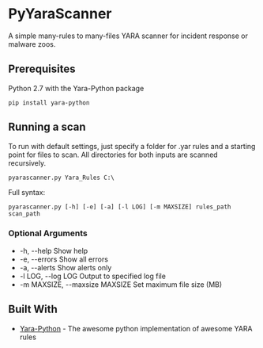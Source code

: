 # PyYaraScanner

A simple many-rules to many-files YARA scanner for incident response or malware zoos.
## Prerequisites

Python 2.7 with the Yara-Python package

``` 
pip install yara-python
```

## Running a scan

To run with default settings, just specify a folder for .yar rules and a starting point for files to scan. All directories for both inputs are scanned recursively.

```
pyarascanner.py Yara_Rules C:\
```
Full syntax:

```
pyarascanner.py [-h] [-e] [-a] [-l LOG] [-m MAXSIZE] rules_path scan_path
```

### Optional Arguments

* -h, --help            Show help
* -e, --errors          Show all errors
* -a, --alerts          Show alerts only
* -l LOG, --log LOG     Output to specified log file
* -m MAXSIZE, --maxsize MAXSIZE
                        Set maximum file size (MB)

## Built With

* [Yara-Python](https://github.com/VirusTotal/yara-python) - The awesome python implementation of awesome YARA rules